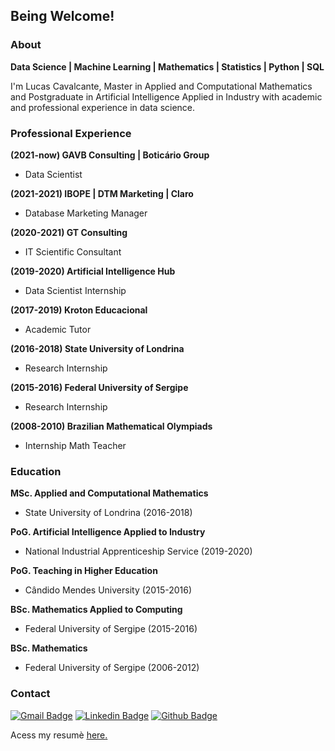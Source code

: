 ## Being Welcome!

### About
**Data Science | Machine Learning | Mathematics | Statistics | Python | SQL**

I'm Lucas Cavalcante, Master in Applied and Computational Mathematics and Postgraduate in Artificial Intelligence Applied in Industry with academic and professional experience in data science.

### Professional Experience
**(2021-now) GAVB Consulting | Boticário Group**
* Data Scientist

 **(2021-2021) IBOPE | DTM Marketing | Claro**
- Database Marketing Manager

**(2020-2021) GT Consulting**
- IT Scientific Consultant

**(2019-2020) Artificial Intelligence Hub**
- Data Scientist Internship

**(2017-2019) Kroton Educacional**
- Academic Tutor

**(2016-2018) State University of Londrina**
- Research Internship

**(2015-2016) Federal University of Sergipe**
- Research Internship

**(2008-2010) Brazilian Mathematical Olympiads**
 * Internship Math Teacher

### Education
**MSc. Applied and Computational Mathematics**
- State University of Londrina (2016-2018)

**PoG. Artificial Intelligence Applied to Industry**
- National Industrial Apprenticeship Service (2019-2020)

**PoG. Teaching in Higher Education**
- Cândido Mendes University (2015-2016)

**BSc. Mathematics Applied to Computing**
- Federal University of Sergipe (2015-2016)

**BSc. Mathematics** 
- Federal University of Sergipe (2006-2012)


### Contact
[![Gmail Badge](https://img.shields.io/badge/-lidcc87@gmail.com-c14438?style=flat&logo=Gmail&logoColor=white&link=mailto:lidcc87@gmail.com)](mailto:lidcc87@gmail.com) 
[![Linkedin Badge](https://img.shields.io/badge/-https://www.linkedin.com/in/lucascavalcante87/-0072b1?style=flat&logo=Linkedin&logoColor=white&link=https://www.linkedin.com/in/https://www.linkedin.com/in/lucascavalcante87//)](https://www.linkedin.com/in/lucascavalcante87/) [![Github Badge](https://img.shields.io/badge/-lucascavalcante87-grey?style=flat&logo=github&logoColor=white&link=https://github.com/lucascavalcante87/)](https://www.github.com/lucascavalcante87/) 

Acess my resumè <a href='https://drive.google.com/file/d/1PMHNUMr__gQG5eo9P_EW8fdI93EtEcq7/view?usp=sharing' target=_blank><u>here</u>.</a></p>
